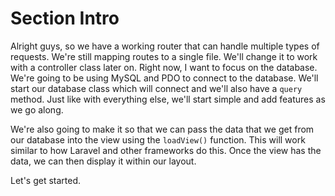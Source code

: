 # Section Intro

Alright guys, so we have a working router that can handle multiple types of requests. We're still mapping routes to a single file. We'll change it to work with a controller class later on. Right now, I want to focus on the database. We're going to be using MySQL and PDO to connect to the database. We'll start our database class which will connect and we'll also have a `query` method. Just like with everything else, we'll start simple and add features as we go along.

We're also going to make it so that we can pass the data that we get from our database into the view using the `loadView()` function. This will work similar to how Laravel and other frameworks do this. Once the view has the data, we can then display it within our layout.

Let's get started.

